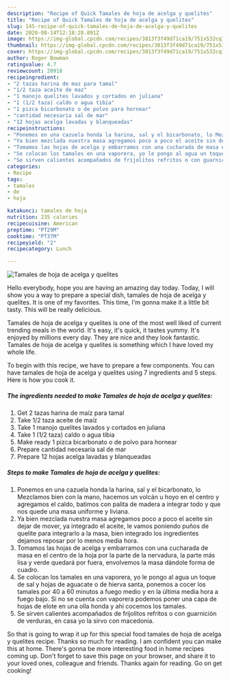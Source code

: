 ```yaml
---
description: "Recipe of Quick Tamales de hoja de acelga y quelites"
title: "Recipe of Quick Tamales de hoja de acelga y quelites"
slug: 145-recipe-of-quick-tamales-de-hoja-de-acelga-y-quelites
date: 2020-08-14T12:18:28.891Z
image: https://img-global.cpcdn.com/recipes/3813f3f49d71ca19/751x532cq70/tamales-de-hoja-de-acelga-y-quelites-foto-principal.jpg
thumbnail: https://img-global.cpcdn.com/recipes/3813f3f49d71ca19/751x532cq70/tamales-de-hoja-de-acelga-y-quelites-foto-principal.jpg
cover: https://img-global.cpcdn.com/recipes/3813f3f49d71ca19/751x532cq70/tamales-de-hoja-de-acelga-y-quelites-foto-principal.jpg
author: Roger Bowman
ratingvalue: 4.7
reviewcount: 20918
recipeingredient:
- "2 tazas harina de maz para tamal"
- "1/2 taza aceite de maz"
- "1 manojo quelites lavados y cortados en juliana"
- "1 (1/2 taza) caldo o agua tibia"
- "1 pizca bicarbonato o de polvo para hornear"
- "cantidad necesaria sal de mar"
- "12 hojas acelga lavadas y blanqueadas"
recipeinstructions:
- "Ponemos en una cazuela honda la harina, sal y el bicarbonato, lo Mezclamos bien con la mano, hacemos un volcán u hoyo en el centro y agregamos el caldo, batimos con palita de madera a integrar todo y que nos quede una masa uniforme y liviana."
- "Ya bien mezclada nuestra masa agregamos poco a poco el aceite sin dejar de mover, ya integrado el aceite, le vamos poniendo puños de quelite para integrarlo a la masa, bien integrado los ingredientes dejamos reposar por lo menos media hora."
- "Tomamos las hojas de acelga y embarramos con una cucharada de masa en el centro de la hoja por la parte de la nervadura, la parte más lisa y verde quedará por fuera, envolvemos la masa dándole forma de cuadro."
- "Se colocan los tamales en una vaporera, yo le pongo al agua un toque de sal y hojas de aguacate o de hierva santa, ponemos a cocer los tamales por 40 a 60 minutos a fuego medio y en la última media hora a fuego bajo. Si no se cuenta con vaporera podemos poner una capa de hojas de elote en una olla honda y ahí cocemos los tamales."
- "Se sirven calientes acompañados de frijolitos refritos o con guarnición de verduras, en casa yo la sirvo con macedonia."
categories:
- Recipe
tags:
- tamales
- de
- hoja

katakunci: tamales de hoja 
nutrition: 235 calories
recipecuisine: American
preptime: "PT29M"
cooktime: "PT37M"
recipeyield: "2"
recipecategory: Lunch

---
```



![Tamales de hoja de acelga y quelites](https://img-global.cpcdn.com/recipes/3813f3f49d71ca19/751x532cq70/tamales-de-hoja-de-acelga-y-quelites-foto-principal.jpg)

Hello everybody, hope you are having an amazing day today. Today, I will show you a way to prepare a special dish, tamales de hoja de acelga y quelites. It is one of my favorites. This time, I'm gonna make it a little bit tasty. This will be really delicious.

Tamales de hoja de acelga y quelites is one of the most well liked of current trending meals in the world. It's easy, it's quick, it tastes yummy. It's enjoyed by millions every day. They are nice and they look fantastic. Tamales de hoja de acelga y quelites is something which I have loved my whole life.




To begin with this recipe, we have to prepare a few components. You can have tamales de hoja de acelga y quelites using 7 ingredients and 5 steps. Here is how you cook it.

<!--inarticleads1-->

##### The ingredients needed to make Tamales de hoja de acelga y quelites:

1. Get 2 tazas harina de maíz para tamal
1. Take 1/2 taza aceite de maíz
1. Take 1 manojo quelites lavados y cortados en juliana
1. Take 1 (1/2 taza) caldo o agua tibia
1. Make ready 1 pizca bicarbonato o de polvo para hornear
1. Prepare cantidad necesaria sal de mar
1. Prepare 12 hojas acelga lavadas y blanqueadas




<!--inarticleads2-->

##### Steps to make Tamales de hoja de acelga y quelites:

1. Ponemos en una cazuela honda la harina, sal y el bicarbonato, lo Mezclamos bien con la mano, hacemos un volcán u hoyo en el centro y agregamos el caldo, batimos con palita de madera a integrar todo y que nos quede una masa uniforme y liviana.
1. Ya bien mezclada nuestra masa agregamos poco a poco el aceite sin dejar de mover, ya integrado el aceite, le vamos poniendo puños de quelite para integrarlo a la masa, bien integrado los ingredientes dejamos reposar por lo menos media hora.
1. Tomamos las hojas de acelga y embarramos con una cucharada de masa en el centro de la hoja por la parte de la nervadura, la parte más lisa y verde quedará por fuera, envolvemos la masa dándole forma de cuadro.
1. Se colocan los tamales en una vaporera, yo le pongo al agua un toque de sal y hojas de aguacate o de hierva santa, ponemos a cocer los tamales por 40 a 60 minutos a fuego medio y en la última media hora a fuego bajo. Si no se cuenta con vaporera podemos poner una capa de hojas de elote en una olla honda y ahí cocemos los tamales.
1. Se sirven calientes acompañados de frijolitos refritos o con guarnición de verduras, en casa yo la sirvo con macedonia.




So that is going to wrap it up for this special food tamales de hoja de acelga y quelites recipe. Thanks so much for reading. I am confident you can make this at home. There's gonna be more interesting food in home recipes coming up. Don't forget to save this page on your browser, and share it to your loved ones, colleague and friends. Thanks again for reading. Go on get cooking!
